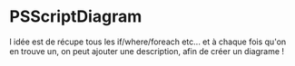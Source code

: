 # PSScriptDiagram

l idée est de récupe tous les if/where/foreach etc... et à chaque fois qu'on en trouve un, on peut ajouter une description, afin de créer un diagrame !
